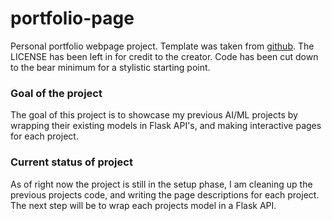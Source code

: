 # portfolio-page

Personal portfolio webpage project. Template was taken from [github](https://github.com/crearo/portfolio). The LICENSE has been left in for credit to the creator. Code has been cut down to the bear minimum for a stylistic starting point.

### Goal of the project

The goal of this project is to showcase my previous AI/ML projects by wrapping their existing models in Flask API's, and making interactive pages for each project.


### Current status of project

As of right now the project is still in the setup phase, I am cleaning up the previous projects code, and writing the page descriptions for each project. The next step will be to wrap each projects model in a Flask API.